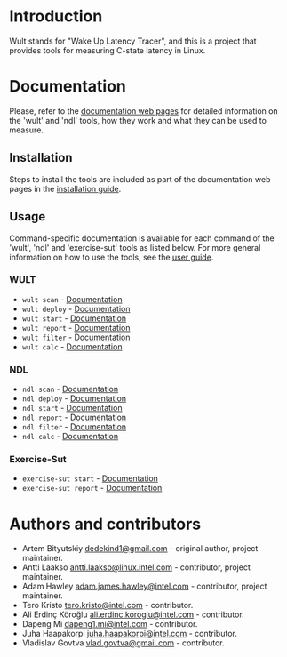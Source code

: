 <!--
-*- coding: utf-8 -*-
vim: ts=4 sw=4 tw=100 et ai si

Copyright (C) 2019-2024 Intel, Inc.
SPDX-License-Identifier: BSD-3-Clause

Author: Artem Bityutskiy <artem.bityutskiy@linux.intel.com>
-->

# Introduction

Wult stands for "Wake Up Latency Tracer", and this is a project that provides tools for measuring
C-state latency in Linux.

# Documentation

Please, refer to the [documentation web pages](https://intel.github.io/wult) for detailed
information on the 'wult' and 'ndl' tools, how they work and what they can be used to measure.

## Installation

Steps to install the tools are included as part of the documentation web pages in the
[installation guide](https://intel.github.io/wult/pages/install-local.html).

## Usage

Command-specific documentation is available for each command of the 'wult', 'ndl' and 'exercise-sut'
tools as listed below. For more general information on how to use the tools, see the
[user guide](https://intel.github.io/wult/pages/user-guide.html).

### WULT

 * `wult scan` - [Documentation](docs/wult-scan.rst)
 * `wult deploy` - [Documentation](docs/wult-deploy.rst)
 * `wult start` - [Documentation](docs/wult-start.rst)
 * `wult report` - [Documentation](docs/wult-report.rst)
 * `wult filter` - [Documentation](docs/wult-filter.rst)
 * `wult calc` - [Documentation](docs/wult-calc.rst)

### NDL

 * `ndl scan` - [Documentation](docs/ndl-scan.rst)
 * `ndl deploy` - [Documentation](docs/ndl-deploy.rst)
 * `ndl start` - [Documentation](docs/ndl-start.rst)
 * `ndl report` - [Documentation](docs/ndl-report.rst)
 * `ndl filter` - [Documentation](docs/ndl-filter.rst)
 * `ndl calc` - [Documentation](docs/ndl-calc.rst)

### Exercise-Sut

 * `exercise-sut start` - [Documentation](docs/exercise-sut-start.rst)
 * `exercise-sut report` - [Documentation](docs/exercise-sut-report.rst)

# Authors and contributors

* Artem Bityutskiy <dedekind1@gmail.com> - original author, project maintainer.
* Antti Laakso <antti.laakso@linux.intel.com> - contributor, project maintainer.
* Adam Hawley <adam.james.hawley@intel.com> - contributor, project maintainer.
* Tero Kristo <tero.kristo@intel.com> - contributor.
* Ali Erdinç Köroğlu <ali.erdinc.koroglu@intel.com> - contributor.
* Dapeng Mi <dapeng1.mi@intel.com> - contributor.
* Juha Haapakorpi <juha.haapakorpi@intel.com> - contributor.
* Vladislav Govtva <vlad.govtva@gmail.com> - contributor.
